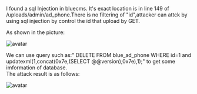 
I found a sql Injection in bluecms. It's exact location is in line 149 of /uploads/admin/ad_phone.There is no filtering of "id",attacker can attck by using sql injection by control the id that upload by GET.   

As shown in the picture:  

![avatar](ad_phone.png)   

We can use query such as:" DELETE FROM blue_ad_phone WHERE id=1 and updatexml(1,concat(0x7e,(SELECT @@version),0x7e),1);" to get some imformation of database.  
The attack result is as follows:  

![avatar](result.png) 
